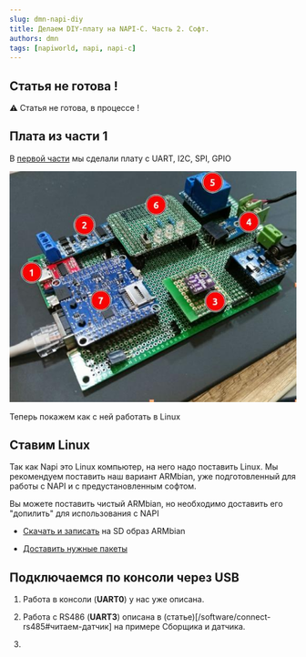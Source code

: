 ```yaml
---
slug: dmn-napi-diy
title: Делаем DIY-плату на NAPI-C. Часть 2. Софт.
authors: dmn
tags: [napiworld, napi, napi-c]
---
```

## Статья не готова !

:warning: Статья не готова, в процессе ! 

## Плата из части 1

В [первой части](/blog/dmn-napi-diy) мы сделали плату с UART, I2C, SPI, GPIO

![](../2024-02-27-napi-diy/img/scheme-3-napi-diy.jpg)

Теперь покажем как с ней работать в Linux

## Ставим Linux

Так как Napi это Linux компьютер, на него надо поставить Linux. Мы рекомендуем поставить наш вариант ARMbian, уже подготовленный для работы с NAPI и с предустановленным софтом. 

Вы можете поставить чистый ARMbian, но необходимо доставить его "допилить" для использования с NAPI

- [Скачать и записать](/software/armbian-tune#скачайте-образ-по-ссылке) на SD образ ARMbian

- [Доставить нужные пакеты](/software/armbian-tune#проводим-тюнинг-armbian)

## Подключаемся по консоли через USB

1. Работа в консоли (**UART0**)  у нас уже описана.  

2. Работа с RS486 (**UART3**) описана в (статье)[/software/connect-rs485#читаем-датчик] на примере Сборщика и датчика.

3. 